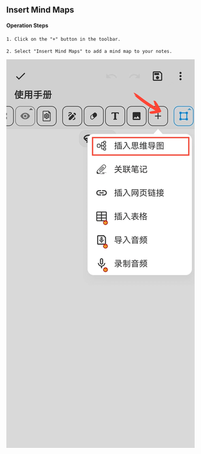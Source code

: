 Insert Mind Maps
---
#### Operation Steps

    1. Click on the "+" button in the toolbar.

    2. Select "Insert Mind Maps" to add a mind map to your notes.

  ![](imgs/Insert_mind_map.png)